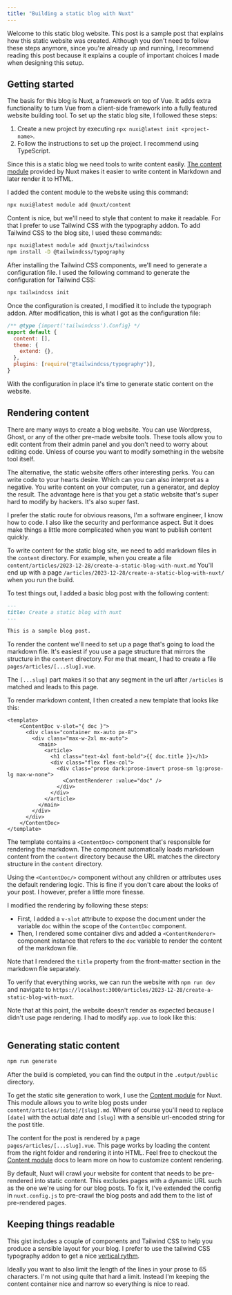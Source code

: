 ```yaml
---
title: "Building a static blog with Nuxt"
---
```


Welcome to this static blog website. This post is a sample post that explains how this static website was created. 
Although you don't need to follow these steps anymore, since you're already up and running, I recommend reading
this post because it explains a couple of important choices I made when designing this setup.

## Getting started

The basis for this blog is Nuxt, a framework on top of Vue. It adds extra functionality to turn Vue from a client-side
framework into a fully featured website building tool. To set up the static blog site, I followed these steps:

1. Create a new project by executing `npx nuxi@latest init <project-name>`.
2. Follow the instructions to set up the project. I recommend using TypeScript.

Since this is a static blog we need tools to write content easily. [The content module][CONTENT_MODULE] provided by
Nuxt makes it easier to write content in Markdown and later render it to HTML.

I added the content module to the website using this command:

```bash
npx nuxi@latest module add @nuxt/content
```

Content is nice, but we'll need to style that content to make it readable. For that I prefer to use Tailwind CSS with
the typography addon. To add Tailwind CSS to the blog site, I used these commands:

```bash
npx nuxi@latest module add @nuxtjs/tailwindcss
npm install -D @tailwindcss/typography
```

After installing the Tailwind CSS components, we'll need to generate a configuration file. I used the following command
to generate the configuration for Tailwind CSS:

```bash
npx tailwindcss init
```

Once the configuration is created, I modified it to include the typograph addon. After modification, this is what I got
as the configuration file:

```javascript
/** @type {import('tailwindcss').Config} */
export default {
  content: [],
  theme: {
    extend: {},
  },
  plugins: [require("@tailwindcss/typography")],
}
```

With the configuration in place it's time to generate static content on the website.

## Rendering content

There are many ways to create a blog website. You can use Wordpress, Ghost, or any of the other pre-made website
tools. These tools allow you to edit content from their admin panel and you don't need to worry about editing code. 
Unless of course you want to modify something in the website tool itself.

The alternative, the static website offers other interesting perks. You can write code to your hearts desire. Which
can you can also interpret as a negative. You write content on your computer, run a generator, and deploy the result.
The advantage here is that you get a static website that's super hard to modify by hackers. It's also super fast.

I prefer the static route for obvious reasons, I'm a software engineer, I know how to code. I also like the security and
performance aspect. But it does make things a little more complicated when you want to publish content quickly.

To write content for the static blog site, we need to add markdown files in the `content` directory. For example, when
you create a file `content/articles/2023-12-28/create-a-static-blog-with-nuxt.md` You'll end up with
a page `/articles/2023-12-28/create-a-static-blog-with-nuxt/` when you run the build. 

To test things out, I added a basic blog post with the following content:

```markdown
---
title: Create a static blog with nuxt
---

This is a sample blog post.
```

To render the content we'll need to set up a page that's going to load the markdown file. It's easiest if you use a page
structure that mirrors the structure in the `content` directory. For me that meant, I had to create a
file `pages/articles/[...slug].vue`.

The `[...slug]` part makes it so that any segment in the url after `/articles` is matched and leads to this page.

To render markdown content, I then created a new template that looks like this:

```vue
<template>
    <ContentDoc v-slot="{ doc }">
      <div class="container mx-auto px-8">
        <div class="max-w-2xl mx-auto">
          <main>
            <article>
              <h1 class="text-4xl font-bold">{{ doc.title }}</h1>
              <div class="flex flex-col">
                <div class="prose dark:prose-invert prose-sm lg:prose-lg max-w-none">
                  <ContentRenderer :value="doc" />
                </div>
              </div>
            </article>
          </main>
        </div>
      </div>
    </ContentDoc>
</template>
```

The template contains a `<ContentDoc>` component that's responsible for rendering the markdown. The component
automatically loads markdown content from the `content` directory because the URL matches the directory structure
in the `content` directory. 

Using the `<ContentDoc/>` component without any children or attributes uses the default rendering logic. This is
fine if you don't care about the looks of your post. I however, prefer a little more finesse.

I modified the rendering by following these steps:

* First, I added a `v-slot` attribute to expose the document under the variable `doc` within the scope of 
  the `ContentDoc` component. 
* Then, I rendered some container divs and added a `<ContentRenderer>` component instance that refers to the `doc` 
  variable to render the content of the markdown file. 

Note that I rendered the `title` property from the front-matter section in the markdown file separately.

To verify that everything works, we can run the website with `npm run dev` and navigate
to `https://localhost:3000/articles/2023-12-28/create-a-static-blog-with-nuxt`.

Note that at this point, the website doesn't render as expected because I didn't use page rendering. I had to modify
`app.vue` to look like this:

```vue

```

## Generating static content



```bash
npm run generate
```

After the build is completed, you can find the output in the `.output/public` directory. 

To get the static site generation to work, I use the [Content module][CONTENT_MODULE] for Nuxt. This module 
allows you to write blog posts under `content/articles/[date]/[slug].md`. Where of course you'll need to replace `[date]`
with the actual date and `[slug]` with a sensible url-encoded string for the post title.

The content for the post is rendered by a page `pages/articles/[...slug].vue`. This page works by loading the content
from the right folder and rendering it into HTML. Feel free to checkout the [Content module][CONTENT_RENDERING] docs 
to learn more on how to customize content rendering.

By default, Nuxt will crawl your website for content that needs to be pre-rendered into static content. 
This excludes pages with a dynamic URL such as the one we're using for our blog posts. 
To fix it, I've extended the config in `nuxt.config.js` to pre-crawl the blog posts and add them to the list of 
pre-rendered pages.

## Keeping things readable

This gist includes a couple of components and Tailwind CSS to help you produce a sensible layout for your blog.
I prefer to use the tailwind CSS typography addon to get a nice [vertical rythm][VERTICAL_RYTHM].

Ideally you want to also limit the length of the lines in your prose to 65 characters. I'm not using
quite that hard a limit. Instead I'm keeping the content container nice and narrow so everything is nice to read.

[VERTICAL_RYTHM]: https://imperavi.com/books/ui-typography/principles/vertical-rhythm/#:~:text=Vertical%20rhythm%20is%20typography%20built,%2C%20integrity%2C%20and%20design%20quality.
[CONTENT_MODULE]: https://content.nuxt.com/
[CONTENT_RENDERING]: https://content.nuxt.com/usage/render